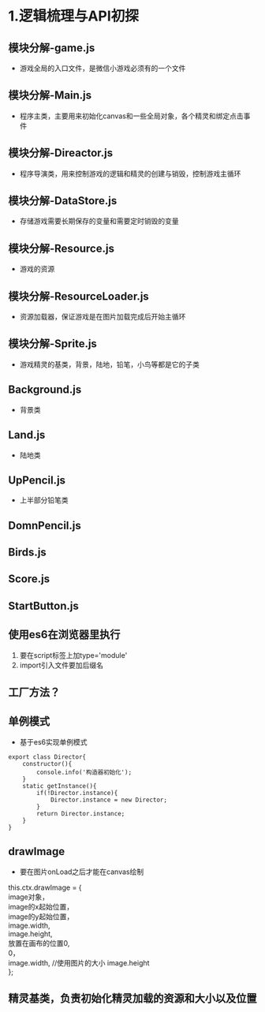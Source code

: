 # 1.逻辑梳理与API初探

## 模块分解-game.js

* 游戏全局的入口文件，是微信小游戏必须有的一个文件

## 模块分解-Main.js

* 程序主类，主要用来初始化canvas和一些全局对象，各个精灵和绑定点击事件

## 模块分解-Direactor.js

* 程序导演类，用来控制游戏的逻辑和精灵的创建与销毁，控制游戏主循环

## 模块分解-DataStore.js

* 存储游戏需要长期保存的变量和需要定时销毁的变量

## 模块分解-Resource.js

* 游戏的资源

## 模块分解-ResourceLoader.js

* 资源加载器，保证游戏是在图片加载完成后开始主循环

## 模块分解-Sprite.js

* 游戏精灵的基类，背景，陆地，铅笔，小鸟等都是它的子类

## Background.js

* 背景类

## Land.js

* 陆地类

## UpPencil.js

* 上半部分铅笔类

## DomnPencil.js

## Birds.js

## Score.js

## StartButton.js

## 使用es6在浏览器里执行

1. 要在script标签上加type='module'
2. import引入文件要加后缀名

## 工厂方法？

## 单例模式

* 基于es6实现单例模式

```text
export class Director{
    constructor(){
        console.info('构造器初始化');
    }
    static getInstance(){
        if(!Director.instance){
            Director.instance = new Director;
        }
        return Director.instance;
    }
}
```

## drawImage

* 要在图片onLoad之后才能在canvas绘制

this.ctx.drawImage = {  
image对象，  
image的x起始位置，  
image的y起始位置，  
image.width,  
image.height,  
放置在画布的位置0,  
0，  
image.width, //使用图片的大小 image.height  
};

## 精灵基类，负责初始化精灵加载的资源和大小以及位置


